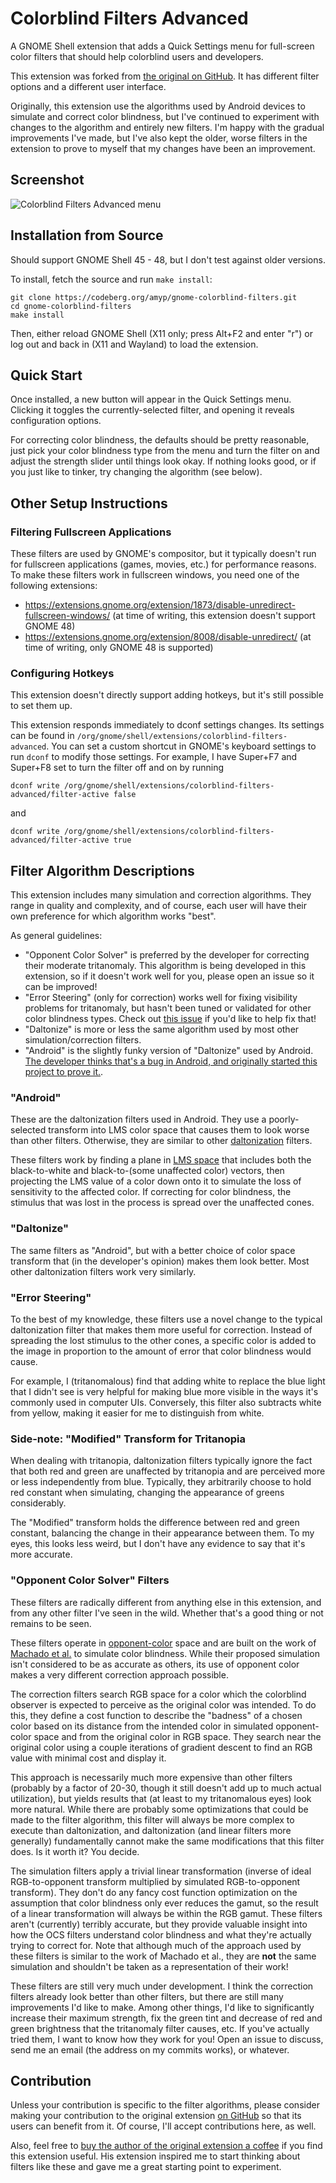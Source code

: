 # Colorblind Filters Advanced
A GNOME Shell extension that adds a Quick Settings menu for full-screen color
filters that should help colorblind users and developers.

This extension was forked from [the original on
GitHub](https://github.com/G-dH/gnome-colorblind-filters). It has different
filter options and a different user interface.

Originally, this extension use the algorithms used by Android devices to
simulate and correct color blindness, but I've continued to experiment with
changes to the algorithm and entirely new filters. I'm happy with the gradual
improvements I've made, but I've also kept the older, worse filters in the
extension to prove to myself that my changes have been an improvement.

## Screenshot

![Colorblind Filters Advanced menu](colorblind-filters-advanced.png)

## Installation from Source

Should support GNOME Shell 45 - 48, but I don't test against older versions.

To install, fetch the source and run `make install`:

    git clone https://codeberg.org/amyp/gnome-colorblind-filters.git
    cd gnome-colorblind-filters
    make install

Then, either reload GNOME Shell (X11 only; press Alt+F2 and enter "r") or log
out and back in (X11 and Wayland) to load the extension.

## Quick Start

Once installed, a new button will appear in the Quick Settings menu. Clicking
it toggles the currently-selected filter, and opening it reveals configuration
options.

For correcting color blindness, the defaults should be pretty reasonable, just
pick your color blindness type from the menu and turn the filter on and adjust
the strength slider until things look okay. If nothing looks good, or if you
just like to tinker, try changing the algorithm (see below).

## Other Setup Instructions

### Filtering Fullscreen Applications

These filters are used by GNOME's compositor, but it typically doesn't run for
fullscreen applications (games, movies, etc.) for performance reasons. To make
these filters work in fullscreen windows, you need one of the following
extensions:

- https://extensions.gnome.org/extension/1873/disable-unredirect-fullscreen-windows/
  (at time of writing, this extension doesn't support GNOME 48)
- https://extensions.gnome.org/extension/8008/disable-unredirect/ (at time of
  writing, only GNOME 48 is supported)

### Configuring Hotkeys

This extension doesn't directly support adding hotkeys, but it's still possible
to set them up.

This extension responds immediately to dconf settings changes. Its settings can
be found in `/org/gnome/shell/extensions/colorblind-filters-advanced`. You can
set a custom shortcut in GNOME's keyboard settings to run `dconf` to modify
those settings. For example, I have Super+F7 and Super+F8 set to turn the
filter off and on by running

    dconf write /org/gnome/shell/extensions/colorblind-filters-advanced/filter-active false

and

    dconf write /org/gnome/shell/extensions/colorblind-filters-advanced/filter-active true

## Filter Algorithm Descriptions

This extension includes many simulation and correction algorithms. They range
in quality and complexity, and of course, each user will have their own
preference for which algorithm works "best".

As general guidelines:

- "Opponent Color Solver" is preferred by the developer for correcting their
  moderate tritanomaly. This algorithm is being developed in this extension, so
  if it doesn't work well for you, please open an issue so it can be improved!
- "Error Steering" (only for correction) works well for fixing visibility
  problems for tritanomaly, but hasn't been tuned or validated for other color
  blindness types. Check out [this
  issue](https://github.com/deldotbrain/gnome-colorblind-filters/issues/2) if
  you'd like to help fix that!
- "Daltonize" is more or less the same algorithm used by most other
  simulation/correction filters.
- "Android" is the slightly funky version of "Daltonize" used by Android. [The
  developer thinks that's a bug in Android, and originally started this project
  to prove
  it.](https://github.com/deldotbrain/gnome-colorblind-filters/issues/1).

### "Android"

These are the daltonization filters used in Android. They use a poorly-selected
transform into LMS color space that causes them to look worse than other
filters. Otherwise, they are similar to other
[daltonization](http://www.daltonize.org/2010/05/lms-daltonization-algorithm.html)
filters.

These filters work by finding a plane in [LMS
space](https://en.wikipedia.org/wiki/LMS_color_space) that includes both the
black-to-white and black-to-(some unaffected color) vectors, then projecting
the LMS value of a color down onto it to simulate the loss of sensitivity to
the affected color. If correcting for color blindness, the stimulus that was
lost in the process is spread over the unaffected cones.

### "Daltonize"

The same filters as "Android", but with a better choice of color space transform
that (in the developer's opinion) makes them look better. Most other
daltonization filters work very similarly.

### "Error Steering"

To the best of my knowledge, these filters use a novel change to the typical
daltonization filter that makes them more useful for correction. Instead of
spreading the lost stimulus to the other cones, a specific color is added to
the image in proportion to the amount of error that color blindness would
cause.

For example, I (tritanomalous) find that adding white to replace the blue light
that I didn't see is very helpful for making blue more visible in the ways it's
commonly used in computer UIs. Conversely, this filter also subtracts white
from yellow, making it easier for me to distinguish from white.

### Side-note: "Modified" Transform for Tritanopia

When dealing with tritanopia, daltonization filters typically ignore the fact
that both red and green are unaffected by tritanopia and are perceived more or
less independently from blue. Typically, they arbitrarily choose to hold red
constant when simulating, changing the appearance of greens considerably.

The "Modified" transform holds the difference between red and green constant,
balancing the change in their appearance between them. To my eyes, this looks
less weird, but I don't have any evidence to say that it's more accurate.

### "Opponent Color Solver" Filters

These filters are radically different from anything else in this extension, and
from any other filter I've seen in the wild. Whether that's a good thing or not
remains to be seen.

These filters operate in
[opponent-color](https://foundationsofvision.stanford.edu/chapter-9-color/#Opponent-Colors)
space and are built on the work of [Machado et
al.](https://www.inf.ufrgs.br/~oliveira/pubs_files/CVD_Simulation/CVD_Simulation.html)
to simulate color blindness. While their proposed simulation isn't considered
to be as accurate as others, its use of opponent color makes a very different
correction approach possible.

The correction filters search RGB space for a color which the colorblind
observer is expected to perceive as the original color was intended. To do
this, they define a cost function to describe the "badness" of a chosen color
based on its distance from the intended color in simulated opponent-color space
and from the original color in RGB space. They search near the original color
using a couple iterations of gradient descent to find an RGB value with minimal
cost and display it.

This approach is necessarily much more expensive than other filters (probably
by a factor of 20-30, though it still doesn't add up to much actual
utilization), but yields results that (at least to my tritanomalous eyes) look
more natural. While there are probably some optimizations that could be made to
the filter algorithm, this filter will always be more complex to execute than
daltonization, and daltonization (and linear filters more generally)
fundamentally cannot make the same modifications that this filter does. Is it
worth it? You decide.

The simulation filters apply a trivial linear transformation (inverse of ideal
RGB-to-opponent transform multiplied by simulated RGB-to-opponent transform).
They don't do any fancy cost function optimization on the assumption that color
blindness only ever reduces the gamut, so the result of a linear transformation
will always be within the RGB gamut. These filters aren't (currently) terribly
accurate, but they provide valuable insight into how the OCS filters understand
color blindness and what they're actually trying to correct for. Note that
although much of the approach used by these filters is similar to the work of
Machado et al., they are **not** the same simulation and shouldn't be taken as
a representation of their work!

These filters are still very much under development. I think the correction
filters already look better than other filters, but there are still many
improvements I'd like to make. Among other things, I'd like to significantly
increase their maximum strength, fix the green tint and decrease of red and
green brightness that the tritanomaly filter causes, etc. If you've actually
tried them, I want to know how they work for you! Open an issue to discuss,
send me an email (the address on my commits works), or whatever.

## Contribution
Unless your contribution is specific to the filter algorithms, please consider
making your contribution to the original extension [on
GitHub](https://github.com/G-dH/gnome-colorblind-filters) so that its users can
benefit from it. Of course, I'll accept contributions here, as well.

Also, feel free to [buy the author of the original extension a
coffee](https://buymeacoffee.com/georgdh) if you find this extension useful.
His extension inspired me to start thinking about filters like these and gave
me a great starting point to experiment.
